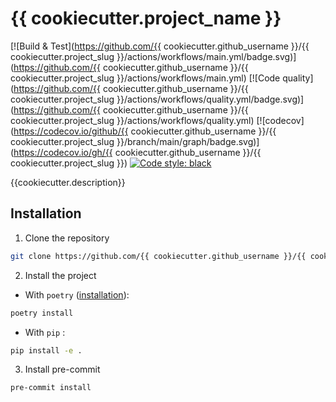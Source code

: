 # {{ cookiecutter.project_name }}

[![Build & Test](https://github.com/{{ cookiecutter.github_username }}/{{ cookiecutter.project_slug }}/actions/workflows/main.yml/badge.svg)](https://github.com/{{ cookiecutter.github_username }}/{{ cookiecutter.project_slug }}/actions/workflows/main.yml)
[![Code quality](https://github.com/{{ cookiecutter.github_username }}/{{ cookiecutter.project_slug }}/actions/workflows/quality.yml/badge.svg)](https://github.com/{{ cookiecutter.github_username }}/{{ cookiecutter.project_slug }}/actions/workflows/quality.yml)
[![codecov](https://codecov.io/github/{{ cookiecutter.github_username }}/{{ cookiecutter.project_slug }}/branch/main/graph/badge.svg)](https://codecov.io/gh/{{ cookiecutter.github_username }}/{{ cookiecutter.project_slug }})
[![Code style: black](https://img.shields.io/badge/code%20style-black-000000.svg)](https://github.com/psf/black)

{{cookiecutter.description}}

## Installation

1. Clone the repository
```bash
git clone https://github.com/{{ cookiecutter.github_username }}/{{ cookiecutter.project_slug }}
```

2. Install the project
- With `poetry` ([installation](https://python-poetry.org/docs/#installation)):
```bash
poetry install
```
- With `pip` :
```bash
pip install -e .
```

3. Install pre-commit
```bash
pre-commit install
```
